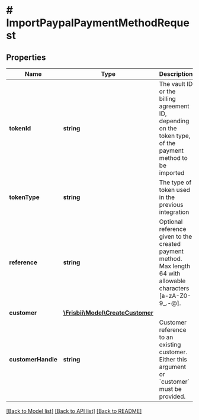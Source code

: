 # # ImportPaypalPaymentMethodRequest

## Properties

Name | Type | Description | Notes
------------ | ------------- | ------------- | -------------
**tokenId** | **string** | The vault ID or the billing agreement ID, depending on the token type, of the payment method to be imported |
**tokenType** | **string** | The type of token used in the previous integration |
**reference** | **string** | Optional reference given to the created payment method. Max length 64 with allowable characters [a-zA-Z0-9_.-@]. | [optional]
**customer** | [**\Frisbii\Model\CreateCustomer**](CreateCustomer.md) |  | [optional]
**customerHandle** | **string** | Customer reference to an existing customer. Either this argument or &#x60;customer&#x60; must be provided. | [optional]

[[Back to Model list]](../../README.md#models) [[Back to API list]](../../README.md#endpoints) [[Back to README]](../../README.md)
